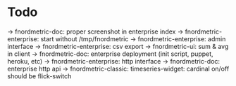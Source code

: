 
Todo
====

  → fnordmetric-doc: proper screenshot in enterprise index
  → fnordmetric-enterprise: start without /tmp/fnordmetric
  → fnordmetric-enterprise: admin interface
  → fnordmetric-enterprise: csv export
  → fnordmetric-ui: sum & avg in client
  → fnordmetric-doc: enterprise deployment (init script, puppet, heroku, etc)
  → fnordmetric-enterprise: http interface
  → fnordmetric-doc: enterprise http api
  → fnordmetric-classic: timeseries-widget: cardinal on/off should be flick-switch
